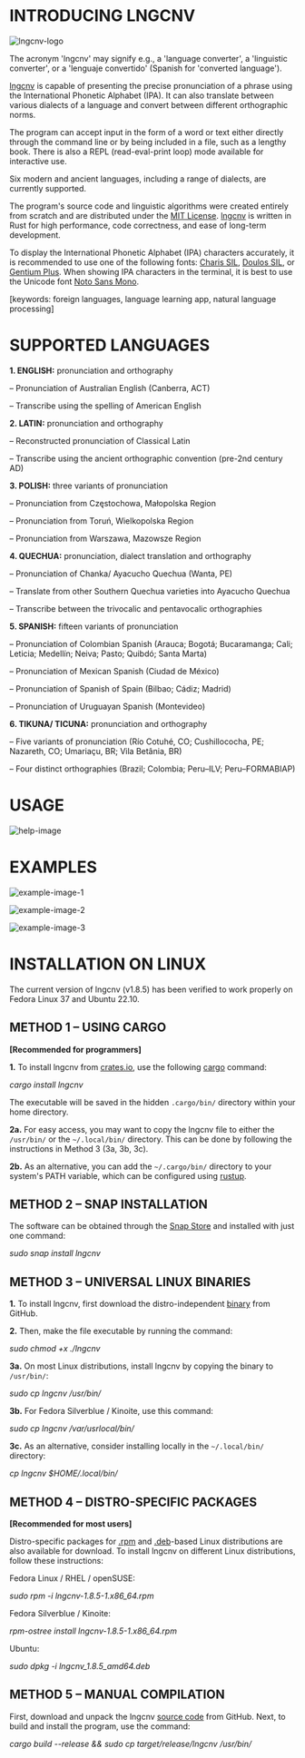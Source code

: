 # INTRODUCING LNGCNV

![lngcnv-logo](https://github.com/piotrbajdek/lngcnv/blob/main/docs/images/lngcnv-logo.png?raw=true)

The acronym 'lngcnv' may signify e.g., a 'language converter', a 'linguistic converter', or a 'lenguaje convertido' (Spanish for 'converted language').

[lngcnv](https://github.com/piotrbajdek/lngcnv) is capable of presenting the precise pronunciation of a phrase using the International Phonetic Alphabet (IPA). It can also translate between various dialects of a language and convert between different orthographic norms.

The program can accept input in the form of a word or text either directly through the command line or by being included in a file, such as a lengthy book. There is also a REPL (read-eval-print loop) mode available for interactive use.

Six modern and ancient languages, including a range of dialects, are currently supported.

The program's source code and linguistic algorithms were created entirely from scratch and are distributed under the [MIT License](https://github.com/piotrbajdek/lngcnv/blob/main/LICENSE.md). [lngcnv](https://github.com/piotrbajdek/lngcnv) is written in Rust for high performance, code correctness, and ease of long-term development.

To display the International Phonetic Alphabet (IPA) characters accurately, it is recommended to use one of the following fonts: [Charis SIL](https://software.sil.org/charis/download/), [Doulos SIL](https://software.sil.org/doulos/download/), or [Gentium Plus](https://software.sil.org/gentium/download/). When showing IPA characters in the terminal, it is best to use the Unicode font [Noto Sans Mono](https://fonts.google.com/noto/specimen/Noto+Sans+Mono).

[keywords: foreign languages, language learning app, natural language processing] 

# SUPPORTED LANGUAGES

**1. ENGLISH:** pronunciation and orthography

– Pronunciation of Australian English (Canberra, ACT)

– Transcribe using the spelling of American English

**2. LATIN:** pronunciation and orthography

– Reconstructed pronunciation of Classical Latin

– Transcribe using the ancient orthographic convention (pre-2nd century AD)

**3. POLISH:** three variants of pronunciation

– Pronunciation from Częstochowa, Małopolska Region

– Pronunciation from Toruń, Wielkopolska Region

– Pronunciation from Warszawa, Mazowsze Region

**4. QUECHUA:** pronunciation, dialect translation and orthography

– Pronunciation of Chanka/ Ayacucho Quechua (Wanta, PE)

– Translate from other Southern Quechua varieties into Ayacucho Quechua

– Transcribe between the trivocalic and pentavocalic orthographies

**5. SPANISH:** fifteen variants of pronunciation

– Pronunciation of Colombian Spanish (Arauca; Bogotá; Bucaramanga; Cali; Leticia; Medellín; Neiva; Pasto; Quibdó; Santa Marta)

– Pronunciation of Mexican Spanish (Ciudad de México)

– Pronunciation of Spanish of Spain (Bilbao; Cádiz; Madrid)

– Pronunciation of Uruguayan Spanish (Montevideo)

**6. TIKUNA/ TICUNA:** pronunciation and orthography

– Five variants of pronunciation (Río Cotuhé, CO; Cushillococha, PE; Nazareth, CO; Umariaçu, BR; Vila Betânia, BR)

– Four distinct orthographies (Brazil; Colombia; Peru–ILV; Peru–FORMABIAP)

# USAGE

![help-image](https://github.com/piotrbajdek/lngcnv/blob/main/docs/images/help-image.png?raw=true)

# EXAMPLES

![example-image-1](https://github.com/piotrbajdek/lngcnv/blob/main/docs/images/example-image-1.png?raw=true)

![example-image-2](https://github.com/piotrbajdek/lngcnv/blob/main/docs/images/example-image-2.png?raw=true)

![example-image-3](https://github.com/piotrbajdek/lngcnv/blob/main/docs/images/example-image-3.png?raw=true)

# INSTALLATION ON LINUX

The current version of lngcnv (v1.8.5) has been verified to work properly on Fedora Linux 37 and Ubuntu 22.10.

## METHOD 1 – USING CARGO

**[Recommended for programmers]**

**1.** To install lngcnv from [crates.io](https://crates.io/crates/lngcnv), use the following [cargo](https://www.rust-lang.org/tools/install) command:

_cargo install lngcnv_

The executable will be saved in the hidden `.cargo/bin/` directory within your home directory.

**2a.** For easy access, you may want to copy the lngcnv file to either the `/usr/bin/` or the `~/.local/bin/` directory. This can be done by following the instructions in Method 3 (3a, 3b, 3c).

**2b.** As an alternative, you can add the `~/.cargo/bin/` directory to your system's PATH variable, which can be configured using [rustup](https://www.rust-lang.org/tools/install).

## METHOD 2 – SNAP INSTALLATION

The software can be obtained through the [Snap Store](https://snapcraft.io/lngcnv) and installed with just one command:

_sudo snap install lngcnv_

## METHOD 3 – UNIVERSAL LINUX BINARIES

**1.** To install lngcnv, first download the distro-independent [binary](https://github.com/piotrbajdek/lngcnv/releases/download/v1.8.5/lngcnv) from GitHub.

**2.** Then, make the file executable by running the command:

_sudo chmod +x ./lngcnv_

**3a.** On most Linux distributions, install lngcnv by copying the binary to `/usr/bin/`:

_sudo cp lngcnv /usr/bin/_

**3b.** For Fedora Silverblue / Kinoite, use this command:

_sudo cp lngcnv /var/usrlocal/bin/_

**3c.** As an alternative, consider installing locally in the `~/.local/bin/` directory:

_cp lngcnv $HOME/.local/bin/_

## METHOD 4 – DISTRO-SPECIFIC PACKAGES

**[Recommended for most users]**

Distro-specific packages for [.rpm](https://github.com/piotrbajdek/lngcnv/releases/download/v1.8.5/lngcnv-1.8.5-1.x86_64.rpm) and [.deb](https://github.com/piotrbajdek/lngcnv/releases/download/v1.8.5/lngcnv_1.8.5_amd64.deb)-based Linux distributions are also available for download. To install lngcnv on different Linux distributions, follow these instructions:

Fedora Linux / RHEL / openSUSE:

_sudo rpm -i lngcnv-1.8.5-1.x86_64.rpm_

Fedora Silverblue / Kinoite:

_rpm-ostree install lngcnv-1.8.5-1.x86_64.rpm_

Ubuntu:

_sudo dpkg -i lngcnv_1.8.5_amd64.deb_

## METHOD 5 – MANUAL COMPILATION

First, download and unpack the lngcnv [source code](https://github.com/piotrbajdek/lngcnv/archive/refs/tags/v1.8.5.zip) from GitHub. Next, to build and install the program, use the command:

_cargo build \--release && sudo cp target/release/lngcnv /usr/bin/_
